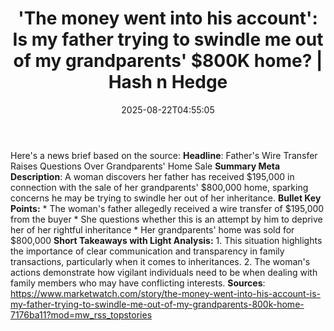 ﻿---
title: "'The money went into his account': Is my father trying to swindle me out of my grandparents' $800K home? | Hash n Hedge"
date: "2025-08-22T04:55:05"
category: "Markets"
summary: ""
slug: "the-money-went-into-his-account-is-my-father-trying-to-swind"
source_urls:
  - ""
seo:
  title: "'The money went into his account': Is my father trying to swindle me out of my grandparents' $800K home? | Hash n Hedge | Hash n Hedge"
  description: ""
  keywords: ["news", "markets", "brief"]
---
Here's a news brief based on the source:  **Headline**: Father's Wire Transfer Raises Questions Over Grandparents' Home Sale  **Summary Meta Description**: A woman discovers her father has received $195,000 in connection with the sale of her grandparents' $800,000 home, sparking concerns he may be trying to swindle her out of her inheritance.  **Bullet Key Points:**  * The woman's father allegedly received a wire transfer of $195,000 from the buyer * She questions whether this is an attempt by him to deprive her of her rightful inheritance * Her grandparents' home was sold for $800,000  **Short Takeaways with Light Analysis:**  1. This situation highlights the importance of clear communication and transparency in family transactions, particularly when it comes to inheritances. 2. The woman's actions demonstrate how vigilant individuals need to be when dealing with family members who may have conflicting interests.  **Sources**: https://www.marketwatch.com/story/the-money-went-into-his-account-is-my-father-trying-to-swindle-me-out-of-my-grandparents-800k-home-7176ba11?mod=mw_rss_topstories
